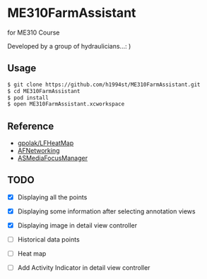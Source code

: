 # ME310FarmAssistant

for ME310 Course

Developed by a group of hydraulicians...: )

## Usage

```bash
$ git clone https://github.com/h1994st/ME310FarmAssistant.git
$ cd ME310FarmAssistant
$ pod install
$ open ME310FarmAssistant.xcworkspace
```

## Reference

- [gpolak/LFHeatMap](https://github.com/gpolak/LFHeatMap)
- [AFNetworking](https://github.com/AFNetworking/AFNetworking)
- [ASMediaFocusManager](https://github.com/autresphere/ASMediaFocusManager)

## TODO

- [x] Displaying all the points
- [x] Displaying some information after selecting annotation views
- [x] Displaying image in detail view controller
- [ ] Historical data points
- [ ] Heat map
- [ ] Add Activity Indicator in detail view controller

